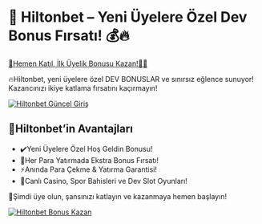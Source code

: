 <h1>🎯 Hiltonbet – Yeni Üyelere Özel Dev Bonus Fırsatı! 💰🔥</h1>

<a href="https://linklerim.online/2058" title="Hiltonbet Güncel Giriş">
    🚀Hemen Katıl, İlk Üyelik Bonusu Kazan!🎰💎
</a>

<p>🔥Hiltonbet, yeni üyelere özel DEV BONUSLAR ve sınırsız eğlence sunuyor! Kazancınızı ikiye katlama fırsatını kaçırmayın!</p>

<a href="https://linklerim.online/2058" title="Hiltonbet Güncel Giriş">
    <img src="https://i.ibb.co/xSQ1Ktxq/photo-2025-03-07-16-48-21.jpg" alt="Hiltonbet Güncel Giriş" class="bonus-img">
</a>

<h2>💎Hiltonbet’in Avantajları</h2>
<ul>
    <li>✔️Yeni Üyelere Özel Hoş Geldin Bonusu!</li>
    <li>🎁Her Para Yatırmada Ekstra Bonus Fırsatı!</li>
    <li>⚡️Anında Para Çekme & Yatırma Garantisi!</li>
    <li>🎲Canlı Casino, Spor Bahisleri ve Dev Slot Oyunları!</li>
</ul>

<p>💎Şimdi üye olun, şansınızı katlayın ve kazanmaya hemen başlayın!</p>

<a href="https://linklerim.online/2058" title="Hiltonbet Güncel Giriş">
    <img src="https://i.ibb.co/jkKttdZZ/photo-2025-03-07-16-48-27.jpg" alt="Hiltonbet Bonus Kazan" class="bonus-img">
</a>
